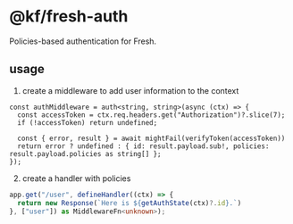# @kf/fresh-auth

Policies-based authentication for Fresh.

## usage

1. create a middleware to add user information to the context

```tsx
const authMiddleware = auth<string, string>(async (ctx) => {
  const accessToken = ctx.req.headers.get("Authorization")?.slice(7);
  if (!accessToken) return undefined;

  const { error, result } = await mightFail(verifyToken(accessToken))
  return error ? undefined : { id: result.payload.sub!, policies: result.payload.policies as string[] };
});
```

2. create a handler with policies

```ts
app.get("/user", defineHandler((ctx) => {
  return new Response(`Here is ${getAuthState(ctx)?.id}.`)
}, ["user"]) as MiddlewareFn<unknown>);
```
